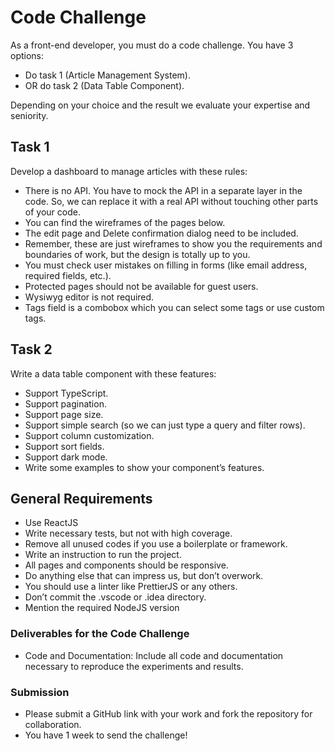 # Code Challenge

As a front-end developer, you must do a code challenge. You have 3 options:

- Do task 1 (Article Management System).
- OR do task 2 (Data Table Component).

Depending on your choice and the result we evaluate your expertise and seniority.

## Task 1

Develop a dashboard to manage articles with these rules:

- There is no API. You have to mock the API in a separate layer in the code. So, we can replace it with a real API without touching other parts of your code.
- You can find the wireframes of the pages below.
- The edit page and Delete confirmation dialog need to be included.
- Remember, these are just wireframes to show you the requirements and boundaries of work, but the design is totally up to you.
- You must check user mistakes on filling in forms (like email address, required fields, etc.).
- Protected pages should not be available for guest users.
- Wysiwyg editor is not required.
- Tags field is a combobox which you can select some tags or use custom tags.

## Task 2

Write a data table component with these features:

- Support TypeScript.
- Support pagination.
- Support page size.
- Support simple search (so we can just type a query and filter rows).
- Support column customization.
- Support sort fields.
- Support dark mode.
- Write some examples to show your component’s features.

## General Requirements

- Use ReactJS
- Write necessary tests, but not with high coverage.
- Remove all unused codes if you use a boilerplate or framework.
- Write an instruction to run the project.
- All pages and components should be responsive.
- Do anything else that can impress us, but don’t overwork.
- You should use a linter like PrettierJS or any others.
- Don’t commit the .vscode or .idea directory.
- Mention the required NodeJS version
  
### Deliverables for the Code Challenge
- Code and Documentation: Include all code and documentation necessary to reproduce the experiments and results.
  
### Submission
- Please submit a GitHub link with your work and fork the repository for collaboration.
- You have 1 week to send the challenge!
